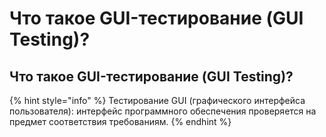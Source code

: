 # Что такое GUI-тестирование \(GUI Testing\)?

## Что такое GUI-тестирование \(GUI Testing\)?

{% hint style="info" %}
Тестирование GUI \(графического интерфейса пользователя\): интерфейс программного обеспечения проверяется на предмет соответствия требованиям.
{% endhint %}

